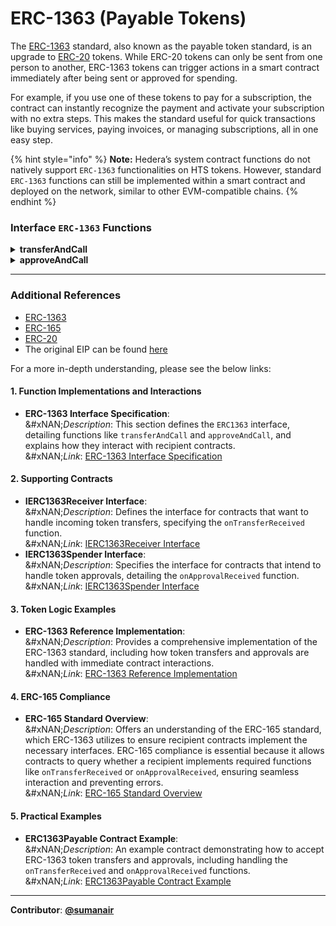# ERC-1363 (Payable Tokens)

The [ERC-1363](https://erc1363.org/) standard, also known as the payable token standard, is an upgrade to [ERC-20](https://ethereum.org/en/developers/docs/standards/tokens/erc-20/) tokens. While ERC-20 tokens can only be sent from one person to another, ERC-1363 tokens can trigger actions in a smart contract immediately after being sent or approved for spending.

For example, if you use one of these tokens to pay for a subscription, the contract can instantly recognize the payment and activate your subscription with no extra steps. This makes the standard useful for quick transactions like buying services, paying invoices, or managing subscriptions, all in one easy step.

{% hint style="info" %}
**Note:** Hedera’s system contract functions do not natively support `ERC-1363` functionalities on HTS tokens. However, standard `ERC-1363` functions can still be implemented within a smart contract and deployed on the network, similar to other EVM-compatible chains.
{% endhint %}

### **Interface `ERC-1363` Functions**

<details>

<summary><strong>transferAndCall</strong></summary>

{% code overflow="wrap" %}
```solidity
function transferAndCall(address to, uint256 value, bytes calldata data) external returns (bool);
```
{% endcode %}

Transfers tokens and calls a function on the recipient contract in a single transaction.

</details>

<details>

<summary><strong>approveAndCall</strong></summary>

{% code overflow="wrap" %}
```solidity
function approveAndCall(address spender, uint256 value, bytes calldata data) external returns (bool);
```
{% endcode %}

</details>

***

### Additional References

* [ERC-1363](https://erc1363.org/)
* [ERC-165](https://eips.ethereum.org/EIPS/eip-165)
* [ERC-20](https://ethereum.org/en/developers/docs/standards/tokens/erc-20/)
* The original EIP can be found [here](https://eips.ethereum.org/EIPS/eip-1363)

For a more in-depth understanding, please see the below links:

#### 1. Function Implementations and Interactions

* **ERC-1363 Interface Specification**:\
  &#xNAN;_&#x44;escription_: This section defines the `ERC1363` interface, detailing functions like `transferAndCall` and `approveAndCall`, and explains how they interact with recipient contracts.\
  &#xNAN;_&#x4C;ink_: [ERC-1363 Interface Specification](https://erc1363.org/#specification)

#### 2. Supporting Contracts

* **IERC1363Receiver Interface**:\
  &#xNAN;_&#x44;escription_: Defines the interface for contracts that want to handle incoming token transfers, specifying the `onTransferReceived` function.\
  &#xNAN;_&#x4C;ink_: [IERC1363Receiver Interface](https://github.com/vittominacori/erc1363-payable-token/blob/master/contracts/token/ERC1363/IERC1363Receiver.sol)
* **IERC1363Spender Interface**:\
  &#xNAN;_&#x44;escription_: Specifies the interface for contracts that intend to handle token approvals, detailing the `onApprovalReceived` function.\
  &#xNAN;_&#x4C;ink_: [IERC1363Spender Interface](https://github.com/vittominacori/erc1363-payable-token/blob/master/contracts/token/ERC1363/IERC1363Spender.sol)

#### 3. Token Logic Examples

* **ERC-1363 Reference Implementation**:\
  &#xNAN;_&#x44;escription_: Provides a comprehensive implementation of the ERC-1363 standard, including how token transfers and approvals are handled with immediate contract interactions.\
  &#xNAN;_&#x4C;ink_: [ERC-1363 Reference Implementation](https://github.com/vittominacori/erc1363-payable-token/blob/master/contracts/token/ERC1363/ERC1363.sol)

#### 4. ERC-165 Compliance

* **ERC-165 Standard Overview**:\
  &#xNAN;_&#x44;escription_: Offers an understanding of the ERC-165 standard, which ERC-1363 utilizes to ensure recipient contracts implement the necessary interfaces. ERC-165 compliance is essential because it allows contracts to query whether a recipient implements required functions like `onTransferReceived` or `onApprovalReceived`, ensuring seamless interaction and preventing errors.\
  &#xNAN;_&#x4C;ink_: [ERC-165 Standard Overview](https://eips.ethereum.org/EIPS/eip-165)

#### 5. Practical Examples

* **ERC1363Payable Contract Example**:\
  &#xNAN;_&#x44;escription_: An example contract demonstrating how to accept ERC-1363 token transfers and approvals, including handling the `onTransferReceived` and `onApprovalReceived` functions.\
  &#xNAN;_&#x4C;ink_: [ERC1363Payable Contract Example](https://github.com/vittominacori/erc1363-payable-token/blob/master/contracts/examples/ERC1363Payable.sol)

***

**Contributor**: [**@sumanair** ](https://github.com/sumanair)
